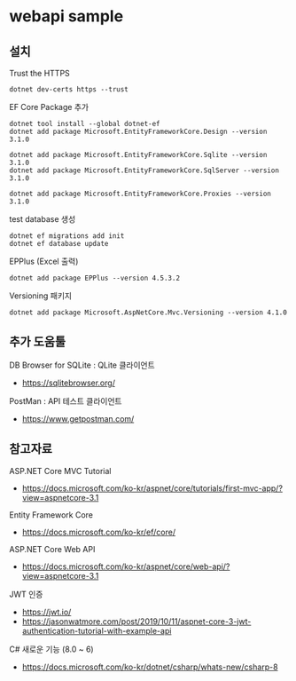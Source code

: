 # webapi sample

## 설치

Trust the HTTPS

```
dotnet dev-certs https --trust
```

EF Core Package 추가

```
dotnet tool install --global dotnet-ef
dotnet add package Microsoft.EntityFrameworkCore.Design --version 3.1.0

dotnet add package Microsoft.EntityFrameworkCore.Sqlite --version 3.1.0
dotnet add package Microsoft.EntityFrameworkCore.SqlServer --version 3.1.0

dotnet add package Microsoft.EntityFrameworkCore.Proxies --version 3.1.0
```

test database 생성

```
dotnet ef migrations add init
dotnet ef database update
```

EPPlus (Excel 출력)

```
dotnet add package EPPlus --version 4.5.3.2
```

Versioning 패키지

```
dotnet add package Microsoft.AspNetCore.Mvc.Versioning --version 4.1.0
```

## 추가 도움툴

DB Browser for SQLite : QLite 클라이언트

- <https://sqlitebrowser.org/>

PostMan : API 테스트 클라이언트

- <https://www.getpostman.com/>

## 참고자료

ASP.NET Core MVC Tutorial

- <https://docs.microsoft.com/ko-kr/aspnet/core/tutorials/first-mvc-app/?view=aspnetcore-3.1>

Entity Framework Core

- <https://docs.microsoft.com/ko-kr/ef/core/>

ASP.NET Core Web API

- <https://docs.microsoft.com/ko-kr/aspnet/core/web-api/?view=aspnetcore-3.1>

JWT 인증

- <https://jwt.io/>
- <https://jasonwatmore.com/post/2019/10/11/aspnet-core-3-jwt-authentication-tutorial-with-example-api>

C# 새로운 기능 (8.0 ~ 6)

- <https://docs.microsoft.com/ko-kr/dotnet/csharp/whats-new/csharp-8>
